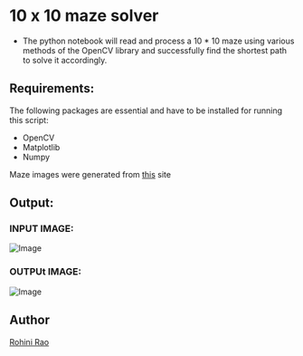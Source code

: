 # 10 x 10 maze solver

-  The python notebook will read and process a 10 * 10 maze using various methods of the OpenCV library and successfully find the shortest path to solve it accordingly.

## Requirements:

The following packages are essential and have to be installed for running this script:
- OpenCV
- Matplotlib
- Numpy

Maze images were generated from [this](http://www.mazegenerator.net/) site

## Output:

### INPUT IMAGE:
![Image](https://i.imgur.com/Nvo6KuP.png) 

### OUTPUt IMAGE:
![Image](https://i.imgur.com/iRqegVu.png)


## Author

[Rohini Rao](https://github.com/RohiniRG)

